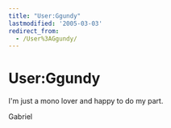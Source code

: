 ```yaml
---
title: "User:Ggundy"
lastmodified: '2005-03-03'
redirect_from:
  - /User%3AGgundy/
---
```


User:Ggundy
===========

I'm just a mono lover and happy to do my part.

Gabriel

